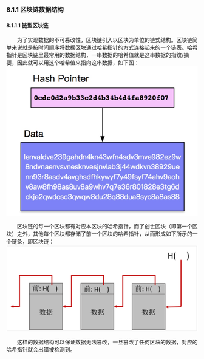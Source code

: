 ### 8.1.1 区块链数据结构
#### 8.1.1.1 链型区块链
&emsp;&emsp;为了实现数据的不可篡改性，区块链引入以区块为单位的链式结构。区块链简单来说就是按时间顺序将数据区块通过哈希指针的方式连接起来的一个链表。哈希指针是区块链里最常用的数据结构，一串数据的哈希值就是这串数据的指纹/摘要，因此就可以用这个哈希值来指向这串数据，如下图：![](./figures/08111126-1.png)

&emsp;&emsp;区块链的每一个区块都有对应本区块的哈希指针，而了创世区块（即第一个区块）之外，其他每个区块都存储了前一个区块的哈希指针，从而形成如下所示的一个链条，即区块链：![](./figures/08111126-2.png)

&emsp;&emsp;这样的数据结构可以保证数据无法篡改，一旦篡改了任何区块的数据，对应的哈希指针就会出错被检测到。